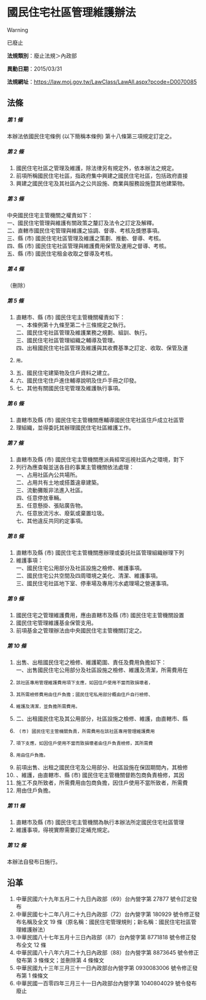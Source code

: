 # 國民住宅社區管理維護辦法
> [!WARNING]
> 已廢止

**法規類別**：廢止法規＞內政部

**異動日期**：2015/03/31  

**法規網址**：https://law.moj.gov.tw/LawClass/LawAll.aspx?pcode=D0070085



## 法條
##### 第 1 條
本辦法依國民住宅條例 (以下簡稱本條例) 第十八條第三項規定訂定之。

##### 第 2 條
1. 國民住宅社區之管理及維護，除法律另有規定外，依本辦法之規定。
1. 前項所稱國民住宅社區，指政府集中興建之國民住宅社區，包括政府直接
1. 興建之國民住宅及其社區內之公共設施、商業與服務設施暨其他建築物。

##### 第 3 條
中央國民住宅主管機關之權責如下：  
一、國民住宅管理與維護有關政策之釐訂及法令之訂定及解釋。  
二、直轄市國民住宅管理與維護之協調、督導、考核及獎懲事項。  
三、縣 (市) 國民住宅社區管理及維護之策劃、推動、督導、考核。  
四、縣 (市) 國民住宅社區管理與維護費用保管及運用之督導、考核。  
五、縣 (市) 國民住宅租金收取之督導及考核。

##### 第 4 條
（刪除）

##### 第 5 條
1. 直轄市、縣 (市) 國民住宅主管機關權責如下：  
一、本條例第十九條至第二十三條規定之執行。  
二、國民住宅社區管理及維護業務之規劃、組訓、執行。  
三、國民住宅社區管理組織之輔導及管理。  
四、出租國民住宅社區管理及維護與其收費基準之訂定、收取、保管及運
1.     用。
1. 五、國民住宅建築物及住戶資料之建立。
1. 六、國民住宅住戶進住輔導說明及住戶手冊之印發。
1. 七、其他有關國民住宅管理及維護執行事項。

##### 第 6 條
1. 直轄市及縣 (市) 國民住宅主管機關應輔導國民住宅社區住戶成立社區管
1. 理組織，並得委託其辦理國民住宅社區維護工作。

##### 第 7 條
1. 直轄市及縣 (市) 國民住宅主管機關應派員經常巡視社區內之環境，對下
1. 列行為應查報並送各目的事業主管機關依法處理：  
一、占用社區內公共場所。  
二、占用共有土地或搭蓋違章建築。  
三、流動攤販非法進入社區。  
四、任意停放車輛。  
五、任意懸掛、張貼廣告物。  
六、任意放流污水、廢氣或棄置垃圾。  
七、其他違反共同約定事項。

##### 第 8 條
1. 直轄市及縣 (市) 國民住宅主管機關應辦理或委託社區管理組織辦理下列
1. 維護事項：  
一、國民住宅公用部分及社區設施之檢修、維護事項。  
二、國民住宅公共空間及四周環境之美化、清潔、維護事項。  
三、國民住宅社區地下室、停車場及專用污水處理場之營運事項。

##### 第 9 條
1. 國民住宅之管理維護費用，應由直轄市及縣 (市) 國民住宅主管機關設置
1. 國民住宅管理維護基金保管支用。
1. 前項基金之管理辦法由中央國民住宅主管機關訂定之。

##### 第 10 條
1. 出售、出租國民住宅之檢修、維護範圍、責任及費用負擔如下：  
一、出售國民住宅公用部分及社區設施之檢修、維護及清潔，所需費用在
1.     該社區專用管理維護費用項下支應，如因住戶使用不當而致損壞者，
1.     其所需檢修費用由住戶負擔；國民住宅私用部分概由住戶自行檢修、
1.     維護及清潔，並負擔所需費用。
1. 二、出租國民住宅及其公用部分，社區設施之檢修、維護，由直轄市、縣
1.      (市) 國民住宅主管機關負責，所需費用在該社區專用管理維護費用
1.     項下支應，如因住戶使用不當而致損壞者由住戶負責檢修，其所需費
1.     用由住戶負擔。
1. 前項出售、出租之國民住宅及公用部分、社區設施在保固期間內，其檢修
1. 、維護，由直轄市、縣 (市) 國民住宅主管機關督飭包商負責檢修，其因
1. 施工不良所致者，所需費用由包商負擔，因住戶使用不當所致者，所需費
1. 用由住戶負擔。

##### 第 11 條
1. 直轄市及縣 (市) 國民住宅主管機關為執行本辦法所定國民住宅社區管理
1. 維護事項，得視實際需要訂定補充規定。

##### 第 12 條
本辦法自發布日施行。

## 沿革
1. 中華民國六十九年五月二十九日內政部（69）台內營字第 27877  號令訂定發布
1. 中華民國七十二年八月二十九日內政部（72）台內營字第 180929 號令修正發布名稱及全文 19 條（原名稱：國民住宅管理規則；新名稱：國民住宅社區管理維護辦法）
1. 中華民國八十七年五月十三日內政部（87）台內營字第 8771818  號令修正發布全文 12 條
1. 中華民國八十八年六月二十九日內政部（88）台內營字第 8873645  號令修正發布第 3  條條文；並刪除第 4  條條文
1. 中華民國九十三年三月三十一日內政部台內營字第 0930083006 號令修正發布第 1  條條文
1. 中華民國一百零四年三月三十一日內政部台內營字第 1040804029 號令發布廢止
